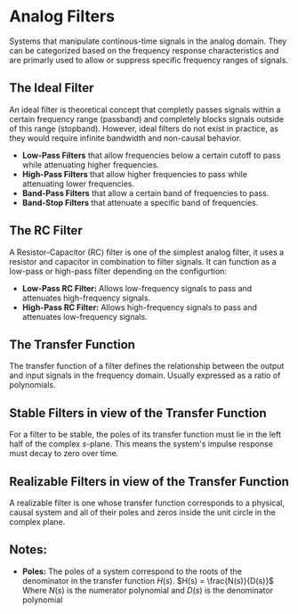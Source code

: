 # Analog Filters
Systems that manipulate continous-time signals in the analog domain. They can be categorized based on the frequency response characteristics and are primarly used to allow or suppress specific frequency ranges of signals.

## The Ideal Filter
An ideal filter is theoretical concept that completly passes signals within a certain frequency range (passband) and completely blocks signals outside of this range (stopband). However, ideal filters do not exist in practice, as they would require infinite bandwidth and non-causal behavior.

- **Low-Pass Filters** that allow frequencies below a certain cutoff to pass while attenuating higher frequencies.
- **High-Pass Filters** that allow higher frequencies to pass while attenuating lower frequencies.
- **Band-Pass Filters** that allow a certain band of frequencies to pass.
- **Band-Stop Filters** that attenuate a specific band of frequencies.

## The RC Filter
A Resistor-Capacitor (RC) filter is one of the simplest analog filter, it uses a resistor and capacitor in combination to filter signals. It can function as a low-pass or high-pass filter depending on the configurtion:
- **Low-Pass RC Filter:** Allows low-frequency signals to pass and attenuates high-frequency signals.
- **High-Pass RC Filter:** Allows high-frequency signals to pass and attenuates low-frequency signals.

## The Transfer Function
The transfer function of a filter defines the relationship between the output and input signals in the frequency domain. Usually expressed as a ratio of polynomials.

## Stable Filters in view of the Transfer Function
For a filter to be stable, the poles of its transfer function must lie in the left half of the complex $s$-plane. This means the system's impulse response must decay to zero over time.

## Realizable Filters in view of the Transfer Function
A realizable filter is one whose transfer function corresponds to a physical, causal system and all of their poles and zeros inside the unit circle in the complex plane.

## Notes:
- **Poles:** The poles of a system correspond to the roots of the denominator in the transfer function $H(s)$.
  $H(s) = \frac{N(s)}{D(s)}$
  Where $N(s)$ is the numerator polynomial and $D(s)$ is the denominator polynomial
